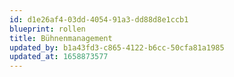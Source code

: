 ```yaml
---
id: d1e26af4-03dd-4054-91a3-dd88d8e1ccb1
blueprint: rollen
title: Bühnenmanagement
updated_by: b1a43fd3-c865-4122-b6cc-50cfa81a1985
updated_at: 1658873577
---
```

